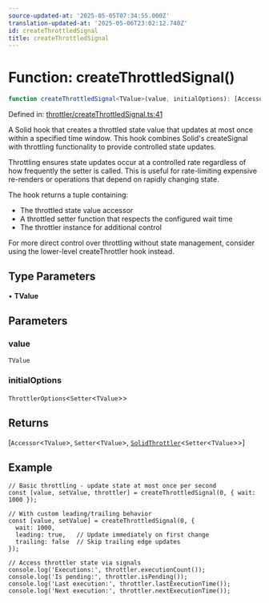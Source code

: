 ```yaml
---
source-updated-at: '2025-05-05T07:34:55.000Z'
translation-updated-at: '2025-05-06T23:02:12.740Z'
id: createThrottledSignal
title: createThrottledSignal
---
```


<!-- DO NOT EDIT: this page is autogenerated from the type comments -->

# Function: createThrottledSignal()

```ts
function createThrottledSignal<TValue>(value, initialOptions): [Accessor<TValue>, Setter<TValue>, SolidThrottler<Setter<TValue>>]
```

Defined in: [throttler/createThrottledSignal.ts:41](https://github.com/TanStack/pacer/blob/main/packages/solid-pacer/src/throttler/createThrottledSignal.ts#L41)

A Solid hook that creates a throttled state value that updates at most once within a specified time window.
This hook combines Solid's createSignal with throttling functionality to provide controlled state updates.

Throttling ensures state updates occur at a controlled rate regardless of how frequently the setter is called.
This is useful for rate-limiting expensive re-renders or operations that depend on rapidly changing state.

The hook returns a tuple containing:
- The throttled state value accessor
- A throttled setter function that respects the configured wait time
- The throttler instance for additional control

For more direct control over throttling without state management,
consider using the lower-level createThrottler hook instead.

## Type Parameters

• **TValue**

## Parameters

### value

`TValue`

### initialOptions

`ThrottlerOptions`\<`Setter`\<`TValue`\>\>

## Returns

\[`Accessor`\<`TValue`\>, `Setter`\<`TValue`\>, [`SolidThrottler`](../interfaces/solidthrottler.md)\<`Setter`\<`TValue`\>\>\]

## Example

```tsx
// Basic throttling - update state at most once per second
const [value, setValue, throttler] = createThrottledSignal(0, { wait: 1000 });

// With custom leading/trailing behavior
const [value, setValue] = createThrottledSignal(0, {
  wait: 1000,
  leading: true,   // Update immediately on first change
  trailing: false  // Skip trailing edge updates
});

// Access throttler state via signals
console.log('Executions:', throttler.executionCount());
console.log('Is pending:', throttler.isPending());
console.log('Last execution:', throttler.lastExecutionTime());
console.log('Next execution:', throttler.nextExecutionTime());
```

